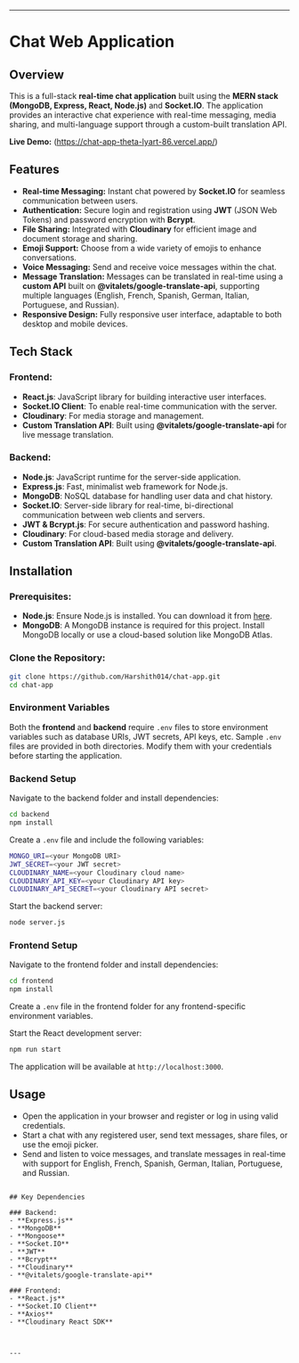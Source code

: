 

---

# Chat Web Application

## Overview

This is a full-stack **real-time chat application** built using the **MERN stack (MongoDB, Express, React, Node.js)** and **Socket.IO**. The application provides an interactive chat experience with real-time messaging, media sharing, and multi-language support through a custom-built translation API.

**Live Demo:** (https://chat-app-theta-lyart-86.vercel.app/)

## Features

- **Real-time Messaging:** Instant chat powered by **Socket.IO** for seamless communication between users.
- **Authentication:** Secure login and registration using **JWT** (JSON Web Tokens) and password encryption with **Bcrypt**.
- **File Sharing:** Integrated with **Cloudinary** for efficient image and document storage and sharing.
- **Emoji Support:** Choose from a wide variety of emojis to enhance conversations.
- **Voice Messaging:** Send and receive voice messages within the chat.
- **Message Translation:** Messages can be translated in real-time using a **custom API** built on **@vitalets/google-translate-api**, supporting multiple languages (English, French, Spanish, German, Italian, Portuguese, and Russian).
- **Responsive Design:** Fully responsive user interface, adaptable to both desktop and mobile devices.

## Tech Stack

### Frontend:
- **React.js**: JavaScript library for building interactive user interfaces.
- **Socket.IO Client**: To enable real-time communication with the server.
- **Cloudinary**: For media storage and management.
- **Custom Translation API**: Built using **@vitalets/google-translate-api** for live message translation.

### Backend:
- **Node.js**: JavaScript runtime for the server-side application.
- **Express.js**: Fast, minimalist web framework for Node.js.
- **MongoDB**: NoSQL database for handling user data and chat history.
- **Socket.IO**: Server-side library for real-time, bi-directional communication between web clients and servers.
- **JWT & Bcrypt.js**: For secure authentication and password hashing.
- **Cloudinary**: For cloud-based media storage and delivery.
- **Custom Translation API**: Built using **@vitalets/google-translate-api**.

## Installation

### Prerequisites:
- **Node.js**: Ensure Node.js is installed. You can download it from [here](https://nodejs.org/).
- **MongoDB**: A MongoDB instance is required for this project. Install MongoDB locally or use a cloud-based solution like MongoDB Atlas.

### Clone the Repository:

```bash
git clone https://github.com/Harshith014/chat-app.git
cd chat-app
```

### Environment Variables

Both the **frontend** and **backend** require `.env` files to store environment variables such as database URIs, JWT secrets, API keys, etc. Sample `.env` files are provided in both directories. Modify them with your credentials before starting the application.

### Backend Setup

Navigate to the backend folder and install dependencies:

```bash
cd backend
npm install
```

Create a `.env` file and include the following variables:
```bash
MONGO_URI=<your MongoDB URI>
JWT_SECRET=<your JWT secret>
CLOUDINARY_NAME=<your Cloudinary cloud name>
CLOUDINARY_API_KEY=<your Cloudinary API key>
CLOUDINARY_API_SECRET=<your Cloudinary API secret>
```

Start the backend server:

```bash
node server.js
```

### Frontend Setup

Navigate to the frontend folder and install dependencies:

```bash
cd frontend
npm install
```

Create a `.env` file in the frontend folder for any frontend-specific environment variables.

Start the React development server:

```bash
npm run start
```

The application will be available at `http://localhost:3000`.

## Usage

- Open the application in your browser and register or log in using valid credentials.
- Start a chat with any registered user, send text messages, share files, or use the emoji picker.
- Send and listen to voice messages, and translate messages in real-time with support for English, French, Spanish, German, Italian, Portuguese, and Russian.

```

## Key Dependencies

### Backend:
- **Express.js**
- **MongoDB**
- **Mongoose**
- **Socket.IO**
- **JWT**
- **Bcrypt**
- **Cloudinary**
- **@vitalets/google-translate-api**

### Frontend:
- **React.js**
- **Socket.IO Client**
- **Axios**
- **Cloudinary React SDK**



---
